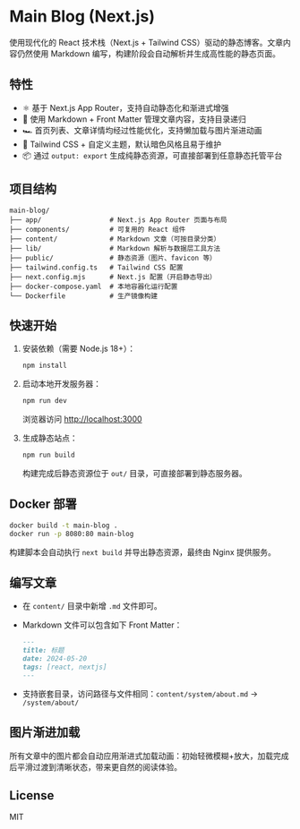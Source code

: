 # Main Blog (Next.js)

使用现代化的 React 技术栈（Next.js + Tailwind CSS）驱动的静态博客。文章内容仍然使用 Markdown 编写，构建阶段会自动解析并生成高性能的静态页面。

## 特性

- ⚛️ 基于 Next.js App Router，支持自动静态化和渐进式增强
- 📝 使用 Markdown + Front Matter 管理文章内容，支持目录递归
- 🏎️ 首页列表、文章详情均经过性能优化，支持懒加载与图片渐进动画
- 🎨 Tailwind CSS + 自定义主题，默认暗色风格且易于维护
- 📦 通过 `output: export` 生成纯静态资源，可直接部署到任意静态托管平台

## 项目结构

```text
main-blog/
├── app/                 # Next.js App Router 页面与布局
├── components/          # 可复用的 React 组件
├── content/             # Markdown 文章（可按目录分类）
├── lib/                 # Markdown 解析与数据层工具方法
├── public/              # 静态资源（图片、favicon 等）
├── tailwind.config.ts   # Tailwind CSS 配置
├── next.config.mjs      # Next.js 配置（开启静态导出）
├── docker-compose.yaml  # 本地容器化运行配置
└── Dockerfile           # 生产镜像构建
```

## 快速开始

1. 安装依赖（需要 Node.js 18+）：
   ```bash
   npm install
   ```
2. 启动本地开发服务器：
   ```bash
   npm run dev
   ```
   浏览器访问 <http://localhost:3000>

3. 生成静态站点：
   ```bash
   npm run build
   ```
   构建完成后静态资源位于 `out/` 目录，可直接部署到静态服务器。

## Docker 部署

```bash
docker build -t main-blog .
docker run -p 8080:80 main-blog
```

构建脚本会自动执行 `next build` 并导出静态资源，最终由 Nginx 提供服务。

## 编写文章

- 在 `content/` 目录中新增 `.md` 文件即可。
- Markdown 文件可以包含如下 Front Matter：

  ```markdown
  ---
  title: 标题
  date: 2024-05-20
  tags: [react, nextjs]
  ---
  ```

- 支持嵌套目录，访问路径与文件相同：`content/system/about.md` → `/system/about/`

## 图片渐进加载

所有文章中的图片都会自动应用渐进式加载动画：初始轻微模糊+放大，加载完成后平滑过渡到清晰状态，带来更自然的阅读体验。

## License

MIT
